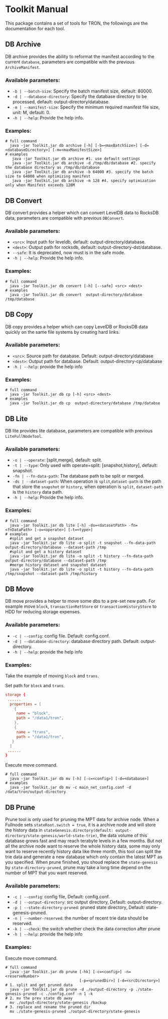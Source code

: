 # Toolkit Manual

This package contains a set of tools for TRON, the followings are the documentation for each tool.

## DB Archive

DB archive provides the ability to reformat the manifest according to the current `database`, parameters are compatible with the previous `ArchiveManifest`.

### Available parameters:

- `-b | --batch-size`: Specify the batch manifest size, default: 80000.
- `-d | --database-directory`: Specify the database directory to be processed, default: output-directory/database.
- `-m | --manifest-size`: Specify the minimum required manifest file size, unit: M, default: 0.
- `-h | --help`: Provide the help info.

### Examples:

```shell script
# full command
  java -jar Toolkit.jar db archive [-h] [-b=<maxBatchSize>] [-d=<databaseDirectory>] [-m=<maxManifestSize>]
# examples
   java -jar Toolkit.jar db archive #1. use default settings
   java -jar Toolkit.jar db archive -d /tmp/db/database #2. specify the database directory as /tmp/db/database
   java -jar Toolkit.jar db archive -b 64000 #3. specify the batch size to 64000 when optimizing manifest
   java -jar Toolkit.jar db archive -m 128 #4. specify optimization only when Manifest exceeds 128M
```


## DB Convert

DB convert provides a helper which can convert LevelDB data to RocksDB data, parameters are compatible with previous `DBConvert`.

### Available parameters:

- `<src>`: Input path for leveldb, default: output-directory/database.
- `<dest>`: Output path for rocksdb, default: output-directory-dst/database.
- `--safe`: It is deprecated, now must is in the safe mode.
- `-h | --help`: Provide the help info.

### Examples:

```shell script
# full command
  java -jar Toolkit.jar db convert [-h] [--safe] <src> <dest>
# examples
  java -jar Toolkit.jar db convert  output-directory/database /tmp/database
```

## DB Copy

DB copy provides a helper which can copy LevelDB or RocksDB data quickly on the same file systems by creating hard links.

### Available parameters:

- `<src>`: Source path for database. Default: output-directory/database
- `<dest>`: Output path for database. Default: output-directory-cp/database
- `-h | --help`: provide the help info

### Examples:

```shell script
# full command
  java -jar Toolkit.jar db cp [-h] <src> <dest>
# examples
  java -jar Toolkit.jar db cp  output-directory/database /tmp/databse
```


## DB Lite

DB lite provides lite database, parameters are compatible with previous `LiteFullNodeTool`.

### Available parameters:

- `-o | --operate`: [split,merge], default: split.
- `-t | --type`: Only used with operate=split: [snapshot,history], default: snapshot.
- `-fn | --fn-data-path`: The database path to be split or merged.
- `-ds | --dataset-path`: When operation is `split`,`dataset-path` is the path that store the `snapshot` or `history`, when
  operation is `split`, `dataset-path` is the `history` data path.
- `-h | --help`: Provide the help info.

### Examples:

```shell script
# full command
  java -jar Toolkit.jar db lite [-h] -ds=<datasetPath> -fn=<fnDataPath> [-o=<operate>] [-t=<type>]
# examples
  #split and get a snapshot dataset
  java -jar Toolkit.jar db lite -o split -t snapshot --fn-data-path output-directory/database --dataset-path /tmp
  #split and get a history dataset
  java -jar Toolkit.jar db lite -o split -t history --fn-data-path output-directory/database --dataset-path /tmp
  #merge history dataset and snapshot dataset
  java -jar Toolkit.jar db lite -o split -t history --fn-data-path /tmp/snapshot --dataset-path /tmp/history
```

## DB Move

DB move provides a helper to move some dbs to a pre-set new path. For example move `block`, `transactionRetStore` or `transactionHistoryStore` to HDD for reducing storage expenses.

### Available parameters:

- `-c | --config`: config file. Default: config.conf.
- `-d | --database-directory`: database directory path. Default: output-directory.
- `-h | --help`: provide the help info

### Examples:

Take the example of moving `block` and `trans`.


Set path for `block` and `trans`.

```conf
storage {
 ......
  properties = [
    {
     name = "block",
     path = "/data1/tron",
    },
    {
     name = "trans",
     path = "/data1/tron",
   }
  ]
 ......
}
```
Execute move command.
```shell script
# full command
  java -jar Toolkit.jar db mv [-h] [-c=<config>] [-d=<database>]
# examples
  java -jar Toolkit.jar db mv -c main_net_config.conf -d /data/tron/output-directory
```


## DB Prune

Prune tool is only used for pruning the MPT data for archive node. When a Fullnode sets `stateRoot.switch = true`, 
it is a archive node and will store the history data in `stateGenesis.directory(default: output-directory/state-genesis/world-state-trie)`, 
the data volume of this database grows fast and may reach terabyte levels in a few months.
But not all the archive node want to reserve the whole history data, some may only want to reserve recently history data like three month, 
this tool can split the trie data and generate a new database which only contain the latest MPT as you specified.
When prune finished, you shoud replace the `state-genesis` by `state-directory-pruned`, 
prune may take a long time depend on the number of MPT that you want reserved.



### Available parameters:

- `-c | --config`: config file, Default: config.conf.
- `-d | --output-directory`: src output directory, Default: output-directory.
- `-p | --state-directory-pruned`: pruned state directory, Default: state-genesis-pruned.
- `-n | --number-reserved`: the number of recent trie data should be reserved.
- `-k | --check`: the switch whether check the data correction after prune
- `-h | --help`: provide the help info

### Examples:

Execute move command.
```shell script
# full command
  java -jar Toolkit.jar db prune [-hk] [-c=<config>] -n=<reserveNumber>
                                 [-p=<prunedDir>] [-d=<srcDirectory>]
# 1. split and get pruned data
  java -jar Toolkit.jar db prune -d ./output-directory -p ./state-genesis-pruned -c ./config.conf -n 1 -k
# 2. mv the prev state db away
  mv ./output-directory/state-genesis /backup
# 3. replace and rename the pruned dir 
  mv ./state-genesis-pruned ./output-directory/state-genesis
```
